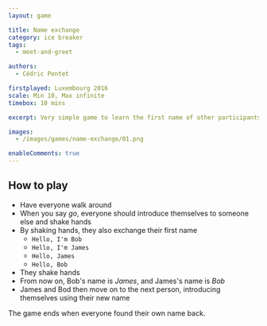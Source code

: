 ```yaml
---
layout: game

title: Name exchange 
category: ice breaker
tags:
  - meet-and-greet

authors: 
  - Cédric Pontet

firstplayed: Luxembourg 2016
scale: Min 10, Max infinite
timebox: 10 mins

excerpt: Very simple game to learn the first name of other participants

images:
  - /images/games/name-exchange/01.png

enableComments: true
---
```


## How to play
- Have everyone walk around
- When you say *go*, everyone should introduce themselves to someone else and shake hands
- By shaking hands, they also exchange their first name
  - `Hello, I'm Bob`
  - `Hello, I'm James`
  - `Hello, James`
  - `Hello, Bob`
- They shake hands
- From now on, Bob's name is *James*, and James's name is *Bob*
- James and Bod then move on to the next person, introducing themselves using their new name

The game ends when everyone found their own name back.